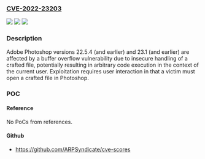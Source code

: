 ### [CVE-2022-23203](https://cve.mitre.org/cgi-bin/cvename.cgi?name=CVE-2022-23203)
![](https://img.shields.io/static/v1?label=Product&message=Photoshop&color=blue)
![](https://img.shields.io/static/v1?label=Version&message=%3C%3D%2023.1%20&color=brighgreen)
![](https://img.shields.io/static/v1?label=Vulnerability&message=Buffer%20Overflow%20(CWE-120)&color=brighgreen)

### Description

Adobe Photoshop versions 22.5.4 (and earlier) and 23.1 (and earlier) are affected by a buffer overflow vulnerability due to insecure handling of a crafted file, potentially resulting in arbitrary code execution in the context of the current user. Exploitation requires user interaction in that a victim must open a crafted file in Photoshop.

### POC

#### Reference
No PoCs from references.

#### Github
- https://github.com/ARPSyndicate/cve-scores

